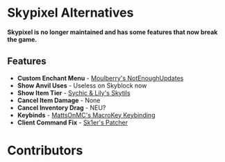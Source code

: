 # Skypixel Alternatives

**Skypixel is no longer maintained and has some features that now break the game.**

## Features

- **Custom Enchant Menu** - [Moulberry's NotEnoughUpdates](https://discord.gg/moulberry)
- **Show Anvil Uses** - Useless on Skyblock now
- **Show Item Tier** - [Sychic & Lily's Skytils](https://github.com/Skytils/SkytilsMod/releases/latest)
- **Cancel Item Damage** - None
- **Cancel Inventory Drag** - NEU?
- **Keybinds** - [MattsOnMC's MacroKey Keybinding](https://www.curseforge.com/minecraft/mc-mods/macrokey-keybinding/files/all?filter-game-version=2020709689%3A5806)
- **Client Command Fix** - [Sk1er's Patcher](https://sk1er.club/mods/patcher)

# Contributors
